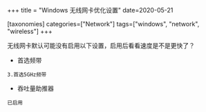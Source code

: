 +++
title = "Windows 无线网卡优化设置"
date=2020-05-21


[taxonomies]
categories=["Network"]
tags=["windows", "network", "wireless"]
+++

无线网卡默认可能没有启用以下设置，启用后看看速度是不是更快了？

- 首选频带

```text
3.首选5GHz频带
```

- 吞吐量助推器

```text
已启用
```

